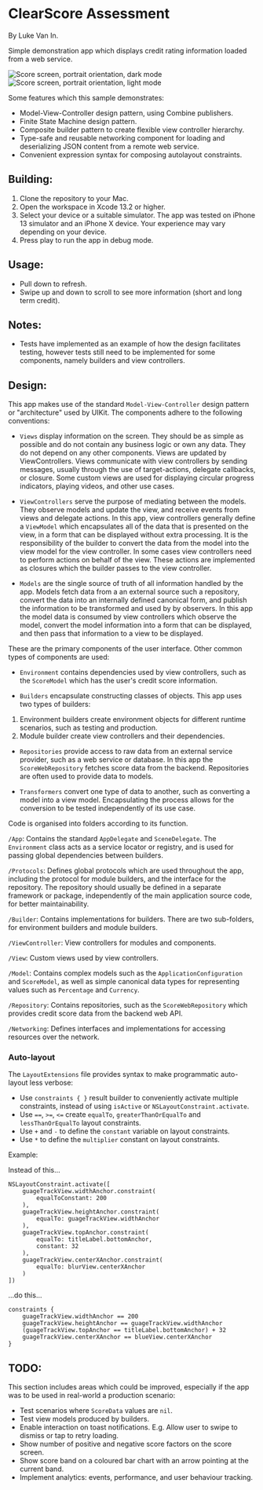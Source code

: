 #  ClearScore Assessment

By Luke Van In.

Simple demonstration app which displays credit rating information loaded from a web service. 

![Score screen, portrait orientation, dark mode](Screenshots/score-dark-portrait.png "Score screen (dark)")
![Score screen, portrait orientation, light mode](Screenshots/score-light-portrait.png "Score screen (light)")

Some features which this sample demonstrates:
- Model-View-Controller design pattern, using Combine publishers.
- Finite State Machine design pattern. 
- Composite builder pattern to create flexible view controller hierarchy.
- Type-safe and reusable networking component for loading and deserializing JSON content from a remote web service.
- Convenient expression syntax for composing autolayout constraints.

## Building:

1. Clone the repository to your Mac.
2. Open the workspace in Xcode 13.2 or higher.
3. Select your device or a suitable simulator. The app was tested on iPhone 13 simulator and an iPhone X device. Your 
experience may vary depending on your device.
4. Press play to run the app in debug mode.

## Usage:

- Pull down to refresh.
- Swipe up and down to scroll to see more information (short and long term credit). 

## Notes:

- Tests have implemented as an example of how the design facilitates testing, however tests still need to be 
implemented for some components, namely builders and view controllers.

## Design:

This app makes use of the standard `Model-View-Controller` design pattern or "architecture" used by UIKit. The 
components adhere to the following conventions:

- `Views` display information on the screen. They should be as simple as possible and do not contain any business logic 
or own any data. They do not depend on any other components. Views are updated by ViewControllers. Views communicate 
with view controllers by sending messages, usually through the use of target-actions, delegate callbacks, or closure. 
Some custom views are used for displaying circular progress indicators, playing videos, and other use cases.    

- `ViewControllers` serve the purpose of mediating between the models. They observe models and update the view, and 
receive events from views and delegate actions. In this app, view controllers generally define a `ViewModel` which
encapsulates all of the data that is presented on the view, in a form that can be displayed without extra processing.
It is the responsibility of the builder to convert the data from the model into the view model for the view controller.
In some cases view controllers need to perform actions on behalf of the view. These actions are implemented as closures
which the builder passes to the view controller.

- `Models` are the single source of truth of all information handled by the app. Models fetch data from a an external 
source such a repository, convert the data into an internally defined canonical form, and publish the information to
be transformed and used by by observers. In this app the model data is consumed by view controllers which observe
the model, convert the model information into a form that can be displayed, and then pass that information to a view
to be displayed.

These are the primary components of the user interface. Other common types of components are used:

- `Environment` contains dependencies used by view controllers, such as the `ScoreModel` which has the user's credit 
score information.

- `Builders` encapsulate constructing classes of objects. This app uses two types of builders: 
1. Environment builders create environment objects for different runtime scenarios, such as testing and production.
2. Module builder create view controllers and their dependencies.

- `Repositories` provide access to raw data from an external service provider, such as a web service or database. In 
this app the `ScoreWebRepository` fetches score data from the backend. Repositories are often used to provide data 
to models.  

- `Transformers` convert one type of data to another, such as converting a model into a view model. Encapsulating 
the process allows for the conversion to be tested independently of its use case. 

Code is organised into folders according to its function. 

`/App`: Contains the standard `AppDelegate` and `SceneDelegate`. The `Environment` class acts as a service locator or
registry, and is used for passing global dependencies between builders. 

`/Protocols`: Defines global protocols which are used throughout the app, including the protocol for module builders, 
and the interface for the repository. The repository should usually be defined in a separate framework or 
package, independently of the main application source code, for better maintainability.

`/Builder`: Contains implementations for builders. There are two sub-folders, for environment builders and 
module builders.

`/ViewController`: View controllers for modules and components.

`/View`: Custom views used by view controllers. 

`/Model`: Contains complex models such as the `ApplicationConfiguration` and `ScoreModel`, as well as simple canonical 
data types for representing values such as `Percentage` and `Currency`.     

`/Repository`: Contains repositories, such as the `ScoreWebRepository` which provides credit score data from the backend
web API.

`/Networking`: Defines interfaces and implementations for accessing resources over the network.

### Auto-layout

The `LayoutExtensions` file provides syntax to make programmatic auto-layout less verbose:

- Use `constraints { }` result builder to conveniently activate multiple constraints, instead of using `isActive` 
or `NSLayoutConstraint.activate`. 
- Use `==`, `>=`, `<=` create `equalTo`, `greaterThanOrEqualTo` and `lessThanOrEqualTo` layout constraints.
- Use `+` and `-` to define the `constant` variable on layout constraints.
- Use `*` to define the `multiplier` constant on layout constraints.

Example:

Instead of this...

```
NSLayoutConstraint.activate([
    guageTrackView.widthAnchor.constraint(
        equalToConstant: 200
    ),
    guageTrackView.heightAnchor.constraint(
        equalTo: guageTrackView.widthAnchor
    ),
    guageTrackView.topAnchor.constraint(
        equalTo: titleLabel.bottomAnchor,
        constant: 32
    ),
    guageTrackView.centerXAnchor.constraint(
        equalTo: blurView.centerXAnchor
    )
])
```  

...do this...

```
constraints {
    guageTrackView.widthAnchor == 200
    guageTrackView.heightAnchor == guageTrackView.widthAnchor
    (guageTrackView.topAnchor == titleLabel.bottomAnchor) + 32
    guageTrackView.centerXAnchor == blueView.centerXAnchor
}
``` 

## TODO: 

This section includes areas which could be improved, especially if the app was to be used in real-world a 
production scenario:

- Test scenarios where `ScoreData` values are `nil`.
- Test view models produced by builders. 
- Enable interaction on toast notifications. E.g. Allow user to swipe to dismiss or tap to retry loading. 
- Show number of positive and negative score factors on the score screen.
- Show score band on a coloured bar chart with an arrow pointing at the current band.
- Implement analytics: events, performance, and user behaviour tracking.

